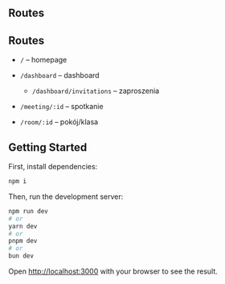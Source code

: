## Routes

## Routes

- `/` – homepage  

- `/dashboard` – dashboard  
  - `/dashboard/invitations` – zaproszenia

- `/meeting/:id` – spotkanie  

- `/room/:id` – pokój/klasa  

## Getting Started

First, install dependencies:
```bash
npm i
```

Then, run the development server:

```bash
npm run dev
# or
yarn dev
# or
pnpm dev
# or
bun dev
```

Open [http://localhost:3000](http://localhost:3000) with your browser to see the result.
